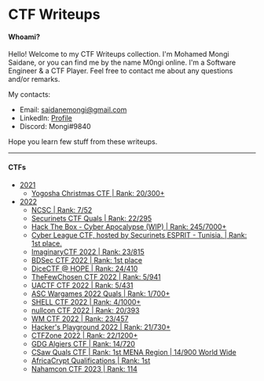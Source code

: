 # CTF Writeups


#### Whoami?

Hello! Welcome to my CTF Writeups collection. I'm Mohamed Mongi Saidane, or you can find me by the name M0ngi online. I'm a Software Engineer & a CTF Player. Feel free to contact me about any questions and/or remarks.

My contacts:
* Email: saidanemongi@gmail.com
* LinkedIn: [Profile](https://www.linkedin.com/in/m0ngi/)
* Discord: Mongi#9840

Hope you learn few stuff from these writeups.

------------

#### CTFs

- [2021](/2021)
	-  [Yogosha Christmas CTF | Rank: 20/300+](/2021/YogoshaChristmas)
- [2022](/2022)
	-  [NCSC | Rank: 7/52](/2022/NCSC)
	-  [Securinets CTF Quals | Rank: 22/295](/2022/Securinets%20CTF%20Quals)
	-  [Hack The Box - Cyber Apocalypse (WIP) | Rank: 245/7000+](/2022/Hack%20The%20Box%20-%20Cyber%20Apocalypse)
	-  [Cyber League CTF, hosted by Securinets ESPRIT - Tunisia. | Rank: 1st place.](/README.md#WIP)
	-  [ImaginaryCTF 2022 | Rank: 23/815](/README.md#WIP)
	-  [BDSec CTF 2022 | Rank: 1st place](/README.md#WIP)
	-  [DiceCTF @ HOPE | Rank: 24/410](/README.md#WIP)
	-  [TheFewChosen CTF 2022 | Rank: 5/941](/README.md#WIP)
	-  [UACTF CTF 2022 | Rank: 5/431](/README.md#WIP)
	-  [ASC Wargames 2022 Quals | Rank: 1/700+](/2022/ASC%20Wargames%202022%20Quals)
	-  [SHELL CTF 2022 | Rank: 4/1000+](/README.md#WIP)
	-  [nullcon CTF 2022 | Rank: 20/393](/README.md#WIP)
	-  [WM CTF 2022 | Rank: 23/457](/README.md#WIP)
	-  [Hacker's Playground 2022 | Rank: 21/730+](/2022/Hacker's%20Playground%202022/README.md)
	-  [CTFZone 2022 | Rank: 22/1200+](/2022/CTFZone%202022/README.md)
	-  [GDG Algiers CTF | Rank: 14/720](/2022/GDG%20Algiers/README.md)
	-  [CSaw Quals CTF | Rank: 1st MENA Region | 14/900 World Wide](/2022/CSaw%20Quals/README.md)
	-  [AfricaCrypt Qualifications | Rank: 1st](/2023/AfricaCrypt/README.md)
	-  [Nahamcon CTF 2023 | Rank: 114](/2023/Nahamcon/README.md#WIP)